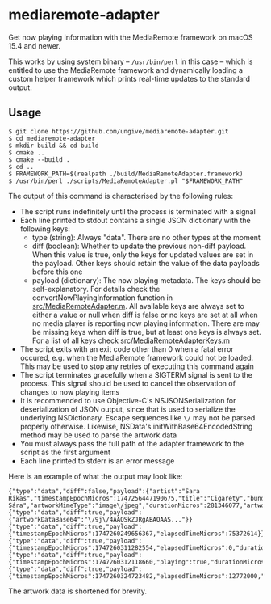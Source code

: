 # mediaremote-adapter

Get now playing information with the MediaRemote framework
on macOS 15.4 and newer.

This works by using system binary &ndash; `/usr/bin/perl` in this case &ndash;
which is entitled to use the MediaRemote framework
and dynamically loading a custom helper framework
which prints real-time updates to the standard output.

## Usage

```
$ git clone https://github.com/ungive/mediaremote-adapter.git
$ cd mediaremote-adapter
$ mkdir build && cd build
$ cmake ..
$ cmake --build .
$ cd ..
$ FRAMEWORK_PATH=$(realpath ./build/MediaRemoteAdapter.framework)
$ /usr/bin/perl ./scripts/MediaRemoteAdapter.pl "$FRAMEWORK_PATH"
```

The output of this command is characterised by the following rules:

- The script runs indefinitely until the process is terminated with a signal
- Each line printed to stdout contains a single JSON dictionary with the following keys:
    - type (string): Always "data". There are no other types at the moment
    - diff (boolean): Whether to update the previous non-diff payload. When this value is true, only the keys for updated values are set in the payload. Other keys should retain the value of the data payloads before this one
    - payload (dictionary): The now playing metadata. The keys should be self-explanatory. For details check the convertNowPlayingInformation function in [src/MediaRemoteAdapter.m](./src/MediaRemoteAdapter.m). All available keys are always set to either a value or null when diff is false or no keys are set at all when no media player is reporting now playing information. There are may be missing keys when diff is true, but at least one keys is always set. For a list of all keys check [src/MediaRemoteAdapterKeys.m](./src/MediaRemoteAdapterKeys.m)
- The script exits with an exit code other than 0 when a fatal error occured, e.g. when the MediaRemote framework could not be loaded. This may be used to stop any retries of executing this command again
- The script terminates gracefully when a SIGTERM signal is sent to the process. This signal should be used to cancel the observation of changes to now playing items
- It is recommended to use Objective-C's NSJSONSerialization for deserialization of JSON output, since that is used to serialize the underlying NSDictionary. Escape sequences like `\/` may not be parsed properly otherwise. Likewise, NSData's initWithBase64EncodedString method may be used to parse the artwork data
- You must always pass the full path of the adapter framework to the script as the first argument
- Each line printed to stderr is an error message

Here is an example of what the output may look like:

```
{"type":"data","diff":false,"payload":{"artist":"Sara Rikas","timestampEpochMicros":1747256447190675,"title":"Cigarety","bundleIdentifier":"com.tidal.desktop","elapsedTimeMicros":0,"playing":false,"album":"Ja, Sára","artworkMimeType":"image\/jpeg","durationMicros":281346077,"artworkDataBase64":null}}
{"type":"data","diff":true,"payload":{"artworkDataBase64":"\/9j\/4AAQSkZJRgABAQAAS..."}}
{"type":"data","diff":true,"payload":{"timestampEpochMicros":1747260249656367,"elapsedTimeMicros":75372614}}
{"type":"data","diff":true,"payload":{"timestampEpochMicros":1747260311282554,"elapsedTimeMicros":0,"durationMicros":281000000}}
{"type":"data","diff":true,"payload":{"timestampEpochMicros":1747260312118660,"playing":true,"durationMicros":281346077}}
{"type":"data","diff":true,"payload":{"timestampEpochMicros":1747260324723482,"elapsedTimeMicros":12772000,"playing":false}}
```

The artwork data is shortened for brevity.
